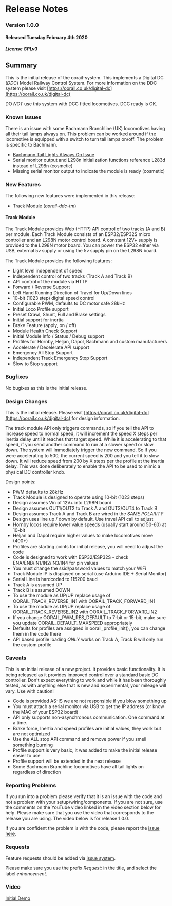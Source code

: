 # Release Notes
### Version 1.0.0
#### Released Tuesday February 4th 2020
##### License GPLv3

## Summary

This is the initial release of the oorail-system. This implements a Digital
DC (*DDC*) Model Railway Control System. For more information on the DDC 
system please visit [https://oorail.co.uk/digital-dc](https://oorail.co.uk/digital-dc)

DO *NOT* use this system with DCC fitted locomotives. DCC ready is OK.

### Known Issues

There is an issue with some Bachmann Branchline (UK) locomotives having all their tail
lamps always on. This problem can be worked around if the locomotive is equipped with a
switch to turn tail lamps on/off. The problem is specific to Bachmann.

+ [Bachmann Tail Lights Always On Issue](https://github.com/oorail/oorail-system/issues/1)
+ Serial monitor output and L298n initialization functions reference L283d instead of L298n (cosmetic)
+ Missing serial monitor output to indicate the module is ready (cosmetic)

### New Features

The following new features were implemented in this release:

+ Track Module (*oorail-ddc-tm*)

#### Track Module 

The Track Module provides Web (HTTP) API control of two tracks (A and B) per module.
Each Track Module consists of an ESP32/ESP32S micro controller and an L298N motor
control board. A constant 12V+ supply is provided to the L298N motor board. You can
power the ESP32 either via USB, external 5v supply or using the 5v supply pin on the
L298N board.

The Track Module provides the following features:

+ Light level independent of speed
+ Independent control of two tracks (Track A and Track B)
+ API control of the module via HTTP
+ Forward / Reverse Support
+ Left Hand Running Direction of Travel for Up/Down lines
+ 10-bit (1023 step) digital speed control
+ Configurable PWM, defaults to DC motor safe 28kHz
+ Initial Loco Profile support
+ Preset Crawl, Shunt, Full and Brake settings
+ Initial support for inertia
+ Brake Feature (apply, on / off)
+ Module Health Check Support
+ Initial Module Info / Status / Debug support
+ Profiles for Hornby, Heljan, Dapol, Bachmann and custom manufacturers
+ Accelerate / Decelerate API support
+ Emergency All Stop Support
+ Independent Track Emergency Stop Support
+ Slow to Stop support

### Bugfixes

No bugixes as this is the initial release.

### Design Changes

This is the initial release. Please visit [https://oorail.co.uk/digital-dc](https://oorail.co.uk/digital-dc)
for design information.

The track module API only triggers commands, so if you tell the API to increase speed to normal speed, it
will increment the speed X steps per inertia delay until it reaches that target speed. While it is accelerating
to that speed, if you send another command to run at a slower speed or slow down. The system will immediately
trigger the new command. So if you were accelerating to 500, the current speed is 200 and you tell it to slow down.
It will reduce speed from 200 by X steps per the profile at the inertia delay. This was done deliberately to
enable the API to be used to mimic a physical DC controller knob.

Design points:

+ PWM defaults to 28kHz
+ Track Module is designed to operate using 10-bit (1023 steps)
+ Design assumes Vin of 12V+ into L298N board
+ Design assumes OUT1/OUT2 to Track A and OUT3/OUT4 to Track B
+ Design assumes Track A and Track B are wired in the *SAME POLARITY*
+ Design uses line up / down by default. Use travel API call to adjust
+ Hornby locos require lower value speeds (usually start around 50-60) at 10-bit
+ Heljan and Dapol require higher values to make locomotives move (400+)
+ Profiles are starting points for initial release, you will need to adjust the code
+ Code is designed to work with ESP32/ESP32S - check ENA/ENB/IN1/IN2/IN3/IN4 for pin values
+ You must change the ssid/password values to match your WiFi
+ Track Module IP is displayed on serial (use Arduino IDE + Serial Monitor)
+ Serial Line is hardcoded to 115200 baud
+ Track A is assumed UP
+ Track B is assumed DOWN
+ To use the module as UP/UP replace usage of OORAIL_TRACK_REVERSE_IN1 with OORAIL_TRACK_FORWARD_IN1
+ To use the module as UP/UP replace usage of OORAIL_TRACK_REVERSE_IN2 with OORAIL_TRACK_FORWARD_IN2
+ If you change OORAIL_PWM_RES_DEFAULT to 7-bit or 15-bit, make sure you update OORAIL_DEFAULT_MAXSPEED appropriately
+ Defaults for profiles are assigned in oorail_profile_init(), you can change them in the code there
+ API based profile loading *ONLY* works on Track A, Track B will only run the custom profile

### Caveats

This is an initial release of a new project. It provides basic functionality.
It is being released as it provides improved control over a standard basic DC
controller. Don't expect everything to work and while it has been thoroughly
tested, as with anything else that is new and experimental, your mileage will
vary. Use with caution!

+ Code is provided AS-IS we are not responsible if you blow something up
+ You must attach a serial monitor via USB to get the IP address (or know the MAC of your ESP32 board)
+ API only supports non-asynchronous communication. One command at a time.
+ Brake force, Inertia and speed profiles are initial values, they work but are not optimized
+ Use the ALL stop API command and remove power if you smell something burning
+ Profile support is very basic, it was added to make the initial release easier to use
+ Profile support will be extended in the next release
+ Some Bachmann Branchline locomotives have all tail lights on regardless of direction

### Reporting Problems

If you run into a problem please verify that it is an issue with the code and not a problem with
your setup/wiring/components. If you are not sure, use the comments on the YouTube video linked in
the video section below for help. Please make sure that you use the video that corresponds to the
release you are using. The video below is for release 1.0.0.

If you are confident the problem is with the code, please report the [issue here](https://github.com/oorail/oorail-system/issues).

### Requests

Feature requests should be added via [issue system](https://github.com/oorail/oorail-system/issues).

Please make sure you use the prefix *Request:* in the title, and select the label *enhancement*.

### Video

[Initial Demo](https://www.youtube.com/watch?v=7SAbGZqmkYA)

